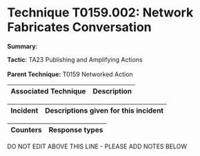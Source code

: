 # Technique T0159.002: Network Fabricates Conversation

**Summary**: 

**Tactic**: TA23 Publishing and Amplifying Actions <br><br>**Parent Technique:** T0159 Networked Action


| Associated Technique | Description |
| --------- | ------------------------- |



| Incident | Descriptions given for this incident |
| -------- | -------------------- |



| Counters | Response types |
| -------- | -------------- |


DO NOT EDIT ABOVE THIS LINE - PLEASE ADD NOTES BELOW